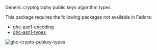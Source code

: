 Generic cryptography public keys algorithm types

This package requires the following packages not available in Fedora:

* [ghc-asn1-encoding](../ghc-asn1-encoding)
* [ghc-asn1-types](../ghc-asn1-types)

![ghc-crypto-pubkey-types](https://copr.fedorainfracloud.org/coprs/g/weldr/bdcs-haskell-deps/package/ghc-crypto-pubkey-types/status_image/last_build.png)

